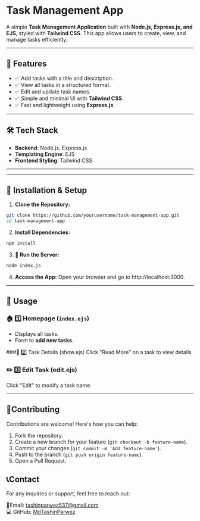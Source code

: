 ﻿# Task Management App  

A simple **Task Management Application** built with **Node.js, Express.js, and EJS**, styled with **Tailwind CSS**. This app allows users to create, view, and manage tasks efficiently.  

---

## 📌 Features  
- ✅ Add tasks with a title and description.  
- ✅ View all tasks in a structured format.  
- ✅ Edit and update task names.  
- ✅ Simple and minimal UI with **Tailwind CSS**.  
- ✅ Fast and lightweight using **Express.js**.  

---

## 🛠 Tech Stack  
- **Backend**: Node.js, Express.js  
- **Templating Engine**: EJS  
- **Frontend Styling**: Tailwind CSS  

---


---

## 🚀 Installation & Setup  

1. **Clone the Repository:**
```bash
git clone https://github.com/yourusername/task-management-app.git
cd task-management-app
```
2. **Install Dependencies:**
 ```bash
npm install
```
3. **🚀 Run the Server:**
  ```bash
node index.js
   ```
4. **Access the App:** Open your browser and go to http://localhost:3000.

---

## 📌 Usage  

### 🏠 1️⃣ Homepage (`index.ejs`)  
- Displays all tasks.  
- Form to **add new tasks**.  

###📄 2️⃣ Task Details (show.ejs)
Click "Read More" on a task to view details

### ✏️ 3️⃣ Edit Task (edit.ejs)
Click "Edit" to modify a task name.

---

## 🤝Contributing
Contributions are welcome! Here's how you can help:
1. Fork the repository.
2. Create a new branch for your feature (`git checkout -b feature-name`).
3. Commit your changes (`git commit -m 'Add feature-name'`).
4. Push to the branch (`git push origin feature-name`).
5. Open a Pull Request.

## 📞Contact
For any inquiries or support, feel free to reach out:

📧Email: tashinparwez537@gmail.com <br>
💻 GitHub: [MdTashinParwez](https://github.com/MdTashinParwez)
